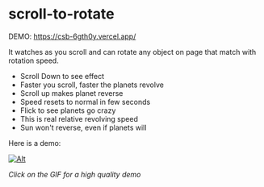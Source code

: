 # scroll-to-rotate

DEMO: https://csb-6gth0y.vercel.app/

It watches as you scroll and can rotate any object on page that match with rotation speed.

- Scroll Down to see effect
- Faster you scroll, faster the planets revolve
- Scroll up makes planet reverse
- Speed resets to normal in few seconds
- Flick to see planets go crazy
- This is real relative revolving speed
-  Sun won't reverse, even if planets will

Here is a demo:

[![Alt](https://i.imgur.com/LBk0B9m.gif])](https://i.imgur.com/Nz0WD8j.mp4)

_Click on the GIF for a high quality demo_
